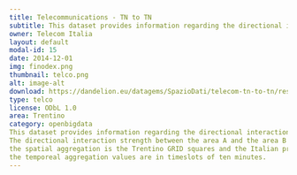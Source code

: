 ```yaml
---
title: Telecommunications - TN to TN 
subtitle: This dataset provides information regarding the directional interaction strength between the Province of Trento different areas based on the calls exchanged between Telecom Italia Mobile users.
owner: Telecom Italia
layout: default
modal-id: 15
date: 2014-12-01
img: finodex.png
thumbnail: telco.png
alt: image-alt
download: https://dandelion.eu/datagems/SpazioDati/telecom-tn-to-tn/resource/
type: telco
license: ODbL 1.0
area: Trentino
category: openbigdata
This dataset provides information regarding the directional interaction strength between the Province of Trento different areas based on the calls exchanged between Telecom Italia Mobile users.
The directional interaction strength between the area A and the area B is proportional to the number of calls issued from the area A to the area B.
the spatial aggregation is the Trentino GRID squares and the Italian provinces.
the temporeal aggregation values are in timeslots of ten minutes.
---
```

